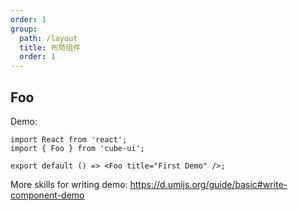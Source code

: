 ```yaml
---
order: 1
group:
  path: /layout
  title: 布局组件
  order: 1
---
```


## Foo

Demo:

```tsx
import React from 'react';
import { Foo } from 'cube-ui';

export default () => <Foo title="First Demo" />;
```

More skills for writing demo: https://d.umijs.org/guide/basic#write-component-demo
